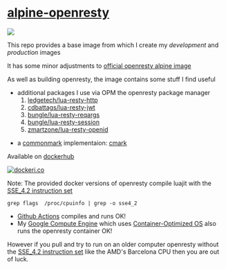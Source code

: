 # [alpine-openresty](https://github.com/grantmacken/alpine-openresty)

[![](https://github.com/grantmacken/alpine-xqerl/workflows/CI/badge.svg)](https://github.com/grantmacken/alpine-openresty/actions)

This repo provides a base image from which I create my *development* and *production* images

It has some minor adjustments to [official openresty alpine image](https://github.com/openresty/docker-openresty/blob/master/alpine/Dockerfile)

As well as building openresty, the image contains some stuff I find useful 
 - additional packages I use via OPM the openresty package manager 
    1. [ledgetech/lua-resty-http](https://github.com/ledgetech/lua-resty-http)
    2. [cdbattags/lua-resty-jwt](https://github.com/cdbattags/lua-resty-jwt)
    3. [bungle/lua-resty-reqargs](https://github.com/bungle/lua-resty-reqargs)
    4. [bungle/lua-resty-session](https://github.com/bungle/lua-resty-session)
    5. [zmartzone/lua-resty-openid](https://github.com/zmartzone/lua-resty-openid)

<!--  - Nginx::Test the openresty data driven test framework. -->
 - a [commonmark](https://github.com/commonmark/CommonMark) implementaion: [cmark](https://github.com/commonmark/cmark)

Available on [dockerhub](https://hub.docker.com/r/grantmacken/alpine-openresty)

[![dockeri.co](https://dockeri.co/image/grantmacken/alpine-openresty)](https://hub.docker.com/r/grantmacken/alpine-openresty)

Note: The provided docker versions of openresty compile luajit with the [SSE_4.2 instruction set](https://en.wikipedia.org/wiki/SSE4)

```
grep flags  /proc/cpuinfo | grep -o sse4_2
```

 - [Github Actions](https://github.com/grantmacken/alpine-openresty/actions) compiles and runs OK! 
 - My [Google Compute Engine](https://cloud.google.com/compute) which uses [Container-Optimized OS](https://cloud.google.com/container-optimized-os) also runs the openresty container OK!

 However if you pull and try to run on an older computer openresty without the [SSE_4.2 instruction set](https://en.wikipedia.org/wiki/SSE4) like the AMD's Barcelona CPU then you are out of luck.


<!--
# DOCKER_PKG_GITHUB=docker.pkg.github.com/$(REPO_OWNER)/$(REPO_NAME)/min:$(OPENRESTY_VER)
# Release links
# https://github.com/openresty/docker-openresty/blob/master/alpine/Dockerfile
# https://github.com/openssl/openssl/releases
# https://www.pcre.org/  - always uses 8.3
# https://www.zlib.net/
# https://github.com/commonmark/cmark/releases
# https://help.github.com/en/actions/automating-your-workflow-with-github-actions/using-environment-variables#default-environment-variables

 build-base \
       gd-dev \
       geoip-dev \
       libmaxminddb-dev \
       libxml2-dev \
       libxslt-dev \
       linux-headers \
       luajit-dev \
       openssl-dev \
       paxmark \
        pcre-dev \
       perl-dev \
       pkgconf \
       zlib-dev \
       gd \
       perl \
       perl-fcgi \
       perl-io-socket-ssl \
       perl-net-ssleay \
       perl-protocol-websocket \


-->



